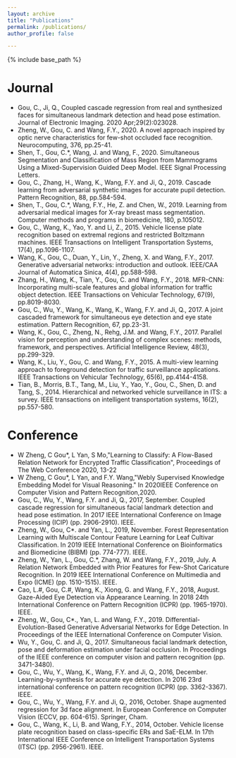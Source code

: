 ```yaml
---
layout: archive
title: "Publications"
permalink: /publications/
author_profile: false

---
```


{% include base_path %}

Journal
======
* Gou, C., Ji, Q., Coupled cascade regression from real and synthesized faces for simultaneous landmark detection and head pose estimation. Journal of Electronic Imaging. 2020 Apr;29(2):023028.
* Zheng, W., Gou, C. and Wang, F.Y., 2020. A novel approach inspired by optic nerve characteristics for few-shot occluded face recognition. Neurocomputing, 376, pp.25-41.
* Shen, T., Gou, C.*, Wang, J. and Wang, F., 2020. Simultaneous Segmentation and Classification of Mass Region from Mammograms Using a Mixed-Supervision Guided Deep Model. IEEE Signal Processing Letters.
* Gou, C., Zhang, H., Wang, K., Wang, F.Y. and Ji, Q., 2019. Cascade learning from adversarial synthetic images for accurate pupil detection. Pattern Recognition, 88, pp.584-594.
* Shen, T., Gou, C.*, Wang, F.Y., He, Z. and Chen, W., 2019. Learning from adversarial medical images for X-ray breast mass segmentation. Computer methods and programs in biomedicine, 180, p.105012.
* Gou, C., Wang, K., Yao, Y. and Li, Z., 2015. Vehicle license plate recognition based on extremal regions and restricted Boltzmann machines. IEEE Transactions on Intelligent Transportation Systems, 17(4), pp.1096-1107.
* Wang, K., Gou, C., Duan, Y., Lin, Y., Zheng, X. and Wang, F.Y., 2017. Generative adversarial networks: introduction and outlook. IEEE/CAA Journal of Automatica Sinica, 4(4), pp.588-598.
* Zhang, H., Wang, K., Tian, Y., Gou, C. and Wang, F.Y., 2018. MFR-CNN: Incorporating multi-scale features and global information for traffic object detection. IEEE Transactions on Vehicular Technology, 67(9), pp.8019-8030.
* Gou, C., Wu, Y., Wang, K., Wang, K., Wang, F.Y. and Ji, Q., 2017. A joint cascaded framework for simultaneous eye detection and eye state estimation. Pattern Recognition, 67, pp.23-31.
* Wang, K., Gou, C., Zheng, N., Rehg, J.M. and Wang, F.Y., 2017. Parallel vision for perception and understanding of complex scenes: methods, framework, and perspectives. Artificial Intelligence Review, 48(3), pp.299-329.
* Wang, K., Liu, Y., Gou, C. and Wang, F.Y., 2015. A multi-view learning approach to foreground detection for traffic surveillance applications. IEEE Transactions on Vehicular Technology, 65(6), pp.4144-4158.
* Tian, B., Morris, B.T., Tang, M., Liu, Y., Yao, Y., Gou, C., Shen, D. and Tang, S., 2014. Hierarchical and networked vehicle surveillance in ITS: a survey. IEEE transactions on intelligent transportation systems, 16(2), pp.557-580.


Conference
======
* W Zheng, C Gou*, L Yan, S Mo,"Learning to Classify: A Flow-Based Relation Network for Encrypted Traffic Classification", Proceedings of The Web Conference 2020, 13-22
* W Zheng, C Gou*, L Yan, and F.Y. Wang,"Webly Supervised Knowledge Embedding Model for Visual Reasoning." In 2020IEEE Conference on Computer Vision and Pattern Recognition,2020.
* Gou, C., Wu, Y., Wang, F.Y. and Ji, Q., 2017, September. Coupled cascade regression for simultaneous facial landmark detection and head pose estimation. In 2017 IEEE International Conference on Image Processing (ICIP) (pp. 2906-2910). IEEE.
* Zheng, W., Gou, C*. and Yan, L., 2019, November. Forest Representation Learning with Multiscale Contour Feature Learning for Leaf Cultivar Classification. In 2019 IEEE International Conference on Bioinformatics and Biomedicine (BIBM) (pp. 774-777). IEEE.
* Zheng, W., Yan, L., Gou, C.*, Zhang, W. and Wang, F.Y., 2019, July. A Relation Network Embedded with Prior Features for Few-Shot Caricature Recognition. In 2019 IEEE International Conference on Multimedia and Expo (ICME) (pp. 1510-1515). IEEE.
* Cao, L.#, Gou, C.#, Wang, K., Xiong, G. and Wang, F.Y., 2018, August. Gaze-Aided Eye Detection via Appearance Learning. In 2018 24th International Conference on Pattern Recognition (ICPR) (pp. 1965-1970). IEEE.
* Zheng, W., Gou, C*., Yan, L. and Wang, F.Y., 2019. Differential-Evolution-Based Generative Adversarial Networks for Edge Detection. In Proceedings of the IEEE International Conference on Computer Vision.
* Wu, Y., Gou, C. and Ji, Q., 2017. Simultaneous facial landmark detection, pose and deformation estimation under facial occlusion. In Proceedings of the IEEE conference on computer vision and pattern recognition (pp. 3471-3480).
* Gou, C., Wu, Y., Wang, K., Wang, F.Y. and Ji, Q., 2016, December. Learning-by-synthesis for accurate eye detection. In 2016 23rd international conference on pattern recognition (ICPR) (pp. 3362-3367). IEEE.
* Gou, C., Wu, Y., Wang, F.Y. and Ji, Q., 2016, October. Shape augmented regression for 3d face alignment. In European Conference on Computer Vision (ECCV, pp. 604-615). Springer, Cham.
* Gou, C., Wang, K., Li, B. and Wang, F.Y., 2014, October. Vehicle license plate recognition based on class-specific ERs and SaE-ELM. In 17th International IEEE Conference on Intelligent Transportation Systems (ITSC) (pp. 2956-2961). IEEE.
